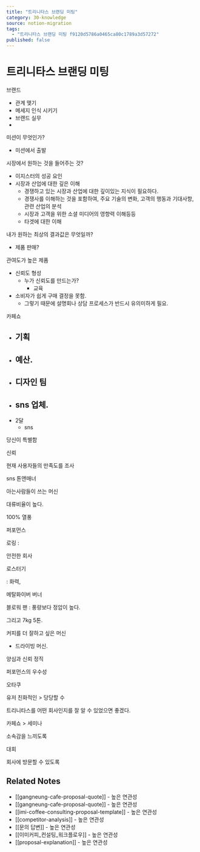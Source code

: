 ```yaml
---
title: "트리니타스 브랜딩 미팅"
category: 30-knowledge
source: notion-migration
tags:
  - "트리니타스 브랜딩 미팅 f9120d5786a0465ca80c1789a3d57272"
published: false
---
```


# 트리니타스 브랜딩 미팅

브랜드

* 관계 맺기
* 메세지 인식 시키기
* 브랜드 실무
*

미션이 무엇인가?

* 미션에서 출발

시장에서 원하는 것을 들어주는 것?

* 이지스터의 성공 요인
* 시장과 산업에 대한 깊은 이해
  * 경쟁하고 있는 시장과 산업에 대한 깊이있는 지식이 필요하다.
  * 경쟁사를 이해하는 것을 포함하여, 주요 기술의 변화, 고객의 행동과 기대사항, 관련 산업의 분석
  * 시장과 고객을 위한 소셜 미디어의 영향력 이해등등
  * 타겟에 대한 이해

내가 원하는 최상의 결과값은 무엇일까?

* 제품 판매?

관여도가 높은 제품

* 신뢰도 형성
  * 누가 신뢰도를 만드는가?
    * 교육
* 소비자가 쉽게 구매 결정을 못함.
  * 그렇기 때문에 설명회나 상담 프로세스가 반드시 유의미하게 필요.

카페쇼

* ## 기획
* ## 예산.
* ## 디자인 팀
* ## sns 업체.
* 2달
  * sns

당신이 특별함

신뢰

현재 사용자들의 만족도를 조사

sns 톤앤매너

아는사람들이 쓰는 머신

대류비율이 높다.

100% 열풍

퍼포먼스

로링 :

안전한 회사

로스터기

: 화력,

메탈화이버 버너

블로워 팬 : 풍량보다 정압이 높다.

그리고 7kg 5톤.

커피를 더 잘하고 싶은 머신

* 드라이빙 머신.

양심과 신뢰 정직

퍼포먼스의 우수성

오타쿠

유저 친화적인 > 당당할 수

트리니타스를 어떤 회사인지를 잘 알 수 있었으면 좋겠다.

카페쇼 > 세미나

소속감을 느끼도록

대회

회사에 방문할 수 있도록

## Related Notes
- [[gangneung-cafe-proposal-quote]] - 높은 연관성
- [[gangneung-cafe-proposal-quote]] - 높은 연관성
- [[imi-coffee-consulting-proposal-template]] - 높은 연관성
- [[competitor-analysis]] - 높은 연관성
- [[문의 답변]] - 높은 연관성
- [[이미커피_컨설팅_워크플로우]] - 높은 연관성
- [[proposal-explanation]] - 높은 연관성
